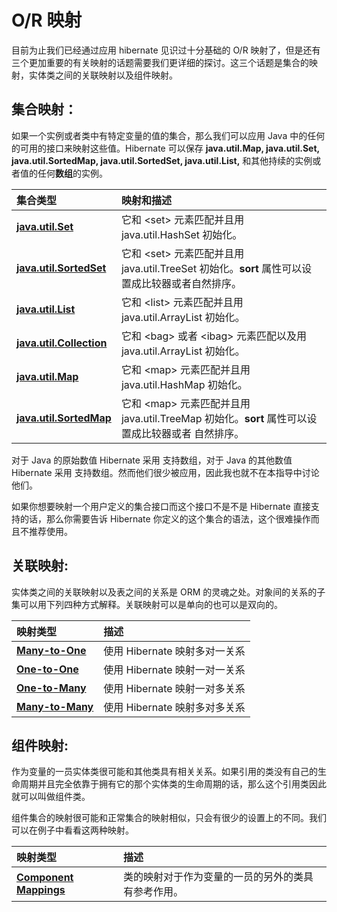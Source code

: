 # O/R 映射

目前为止我们已经通过应用 hibernate 见识过十分基础的 O/R 映射了，但是还有三个更加重要的有关映射的话题需要我们更详细的探讨。这三个话题是集合的映射，实体类之间的关联映射以及组件映射。  

## 集合映射：

如果一个实例或者类中有特定变量的值的集合，那么我们可以应用 Java 中的任何的可用的接口来映射这些值。Hibernate 可以保存 **java.util.Map, java.util.Set, java.util.SortedMap, java.util.SortedSet, java.util.List,** 和其他持续的实例或者值的任何**数组**的实例。  

| **集合类型**| **映射和描述** |   
|:---------|:------------|  
|[**java.util.Set**](http://www.tutorialspoint.com/hibernate/hibernate_set_mapping.htm "**java.util.Set**")|它和 \<set\> 元素匹配并且用 java.util.HashSet 初始化。|  
|[**java.util.SortedSet**](http://www.tutorialspoint.com/hibernate/hibernate_sortedset_mapping.htm "**java.util.SortedSet**")|它和 \<set\> 元素匹配并且用 java.util.TreeSet 初始化。**sort** 属性可以设置成比较器或者自然排序。|  
|[**java.util.List**](http://www.tutorialspoint.com/hibernate/hibernate_list_mapping.htm "**java.util.List**")|它和 \<list\> 元素匹配并且用 java.util.ArrayList 初始化。|  
|[**java.util.Collection**](http://www.tutorialspoint.com/hibernate/hibernate_bag_mapping.htm "**java.util.Collection**")|它和 \<bag\> 或者 \<ibag\> 元素匹配以及用 java.util.ArrayList 初始化。|  
|[**java.util.Map**](http://www.tutorialspoint.com/hibernate/hibernate_map_mapping.htm "**java.util.Map**")|它和 \<map\> 元素匹配并且用 java.util.HashMap 初始化。|  
|[**java.util.SortedMap**](http://www.tutorialspoint.com/hibernate/hibernate_sortedmap_mapping.htm "**java.util.SortedMap**")|它和 \<map\> 元素匹配并且用 java.util.TreeMap 初始化。**sort** 属性可以设置成比较器或者 自然排序。|  

对于 Java 的原始数值 Hibernate 采用 <primitive-array> 支持数组，对于 Java 的其他数值 Hibernate 采用 <array> 支持数组。然而他们很少被应用，因此我也就不在本指导中讨论他们。  

如果你想要映射一个用户定义的集合接口而这个接口不是不是 Hibernate 直接支持的话，那么你需要告诉 Hibernate 你定义的这个集合的语法，这个很难操作而且不推荐使用。  

## 关联映射:

实体类之间的关联映射以及表之间的关系是 ORM 的灵魂之处。对象间的关系的子集可以用下列四种方式解释。关联映射可以是单向的也可以是双向的。  

| **映射类型**| **描述** |   
|:---------|:------------|  
|[**Many-to-One**](http://www.tutorialspoint.com/hibernate/hibernate_many_to_one_mapping.htm "**Many-to-One**")|使用 Hibernate 映射多对一关系|  
|[**One-to-One**](http://www.tutorialspoint.com/hibernate/hibernate_one_to_one_mapping.htm "**One-to-One**")|使用 Hibernate 映射一对一关系|  
|[**One-to-Many**](http://www.tutorialspoint.com/hibernate/hibernate_one_to_many_mapping.htm "**One-to-Many**")|使用 Hibernate 映射一对多关系|  
|[**Many-to-Many**](http://www.tutorialspoint.com/hibernate/hibernate_many_to_many_mapping.htm "**Many-to-Many**")|使用 Hibernate 映射多对多关系|  

## 组件映射:

作为变量的一员实体类很可能和其他类具有相关关系。如果引用的类没有自己的生命周期并且完全依靠于拥有它的那个实体类的生命周期的话，那么这个引用类因此就可以叫做组件类。  

组件集合的映射很可能和正常集合的映射相似，只会有很少的设置上的不同。我们可以在例子中看看这两种映射。  

| **映射类型**| **描述** |   
|:--------|:------------|  
|[**Component Mappings**](http://www.tutorialspoint.com/hibernate/hibernate_component_mappings.htm "**Component Mappings**")|类的映射对于作为变量的一员的另外的类具有参考作用。| 
